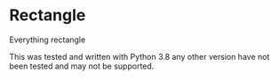 # Rectangle
Everything rectangle

This was tested and written with Python 3.8 any other version have not been tested and may not be supported.
